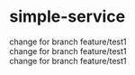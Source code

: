 # simple-service
change for branch feature/test1\
change for branch feature/test1\
change for branch feature/test1
